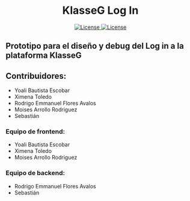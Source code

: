 <h1 align="center">KlasseG Log In</h1>
<p align="center">
    <a href="https://choosealicense.com/licenses/mpl-2.0/" target="_blank">
        <img src="https://img.shields.io/badge/License-Mozilla-green"
            alt="License">
    </a>
    <a href="https://makeapullrequest.com/" target="_blank">
        <img src="https://img.shields.io/badge/Pull%20Request-Welcome-green"
            alt="License">
    </a>
</p>

## Prototipo para el diseño y debug del Log in a la plataforma KlasseG

## Contribuidores:
* Yoali Bautista Escobar 
* Ximena Toledo
* Rodrigo Emmanuel Flores Avalos
* Moises Arrollo Rodriguez
* Sebastián 

### Equipo de frontend:
* Yoali Bautista Escobar 
* Ximena Toledo
* Moises Arrollo Rodriguez

### Equipo de backend:
* Rodrigo Emmanuel Flores Avalos
* Sebastián
